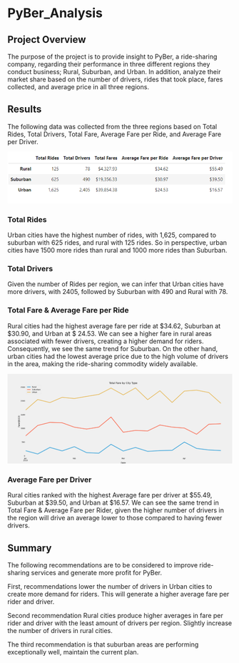 # PyBer_Analysis

## Project Overview

The purpose of the project is to provide insight to PyBer, a ride-sharing company, regarding their performance in three different regions they conduct business; Rural, Suburban, and Urban. In addition, analyze their market share based on the number of drivers, rides that took place, fares collected, and average price in all three regions.

## Results

The following data was collected from the three regions based on Total Rides, Total Drivers, Total Fare, Average Fare per Ride, and Average Fare per Driver. 

![image](https://github.com/Dibarra11/PyBer_Analysis/blob/b2a3d6f845ec2196a50e8fdf0f0d15b5e9773128/fig8.png)


### Total Rides 

Urban cities have the highest number of rides, with 1,625, compared to suburban with 625 rides, and rural with 125 rides. So in perspective, urban cities have 1500 more rides than rural and 1000 more rides than Suburban.

### Total Drivers

Given the number of Rides per region, we can infer that Urban cities have more drivers, with 2405, followed by Suburban with 490 and Rural with 78.

### Total Fare & Average Fare per Ride

Rural cities had the highest average fare per ride at $34.62, Suburban at $30.90, and Urban at $ 24.53. We can see a higher fare in rural areas associated with fewer drivers, creating a higher demand for riders. Consequently, we see the same trend for Suburban. On the other hand, urban cities had the lowest average price due to the high volume of drivers in the area, making the ride-sharing commodity widely available.

![image](https://github.com/Dibarra11/PyBer_Analysis/blob/04654d6c083a285d04686ec1ad28720a8166bddf/PyBer_fare_summary.png)

### Average Fare per Driver

Rural cities ranked with the highest Average fare per driver at $55.49, Suburban at $39.50, and Urban at $16.57. We can see the same trend in Total Fare & Average Fare per Rider, given the higher number of drivers in the region will drive an average lower to those compared to having fewer drivers.

## Summary 

The following recommendations are to be considered to improve ride-sharing services and  generate more profit for PyBer.

First, recommendations lower the number of drivers in Urban cities to create more demand for riders. This will generate a higher average fare per rider and driver.

Second recommendation Rural cities produce higher averages in fare per rider and driver with the least amount of drivers per region. Slightly increase the number of drivers in rural cities.

The third recommendation is that suburban areas are performing exceptionally well, maintain the current plan.
